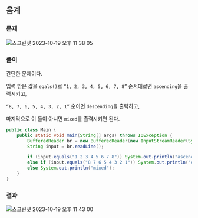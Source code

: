 ## 음계

### 문제

![스크린샷 2023-10-19 오후 11 38 05](https://github.com/Heo-y-y/development-blog/assets/112863029/dd8b5335-dbce-4b97-91ca-6856927d36f9)

### 풀이

간단한 문제이다.

입력 받은 값을 `eqals()`로 `“1, 2, 3, 4, 5, 6, 7, 8”` 순서대로면 `ascending`을 출력시키고,

`“8, 7, 6, 5, 4, 3, 2, 1”` 순이면 `descending`을 출력하고,

마지막으로 이 둘이 아니면 `mixed`를 출력시키면 된다.

```java
public class Main {
    public static void main(String[] args) throws IOException {
        BufferedReader br = new BufferedReader(new InputStreamReader(System.in));
        String input = br.readLine();

        if (input.equals("1 2 3 4 5 6 7 8")) System.out.println("ascending");
        else if (input.equals("8 7 6 5 4 3 2 1")) System.out.println("descending");
        else System.out.println("mixed");
    }
}
```

### 결과

![스크린샷 2023-10-19 오후 11 43 00](https://github.com/Heo-y-y/development-blog/assets/112863029/f1046e0e-9566-490a-9df4-b402cacfa2d7)
